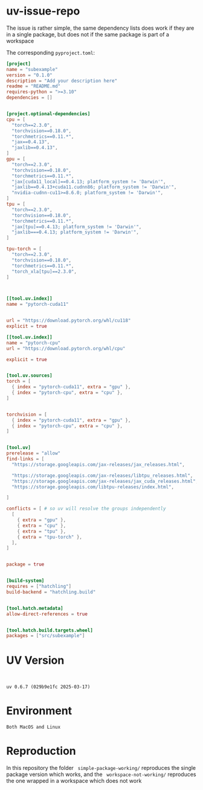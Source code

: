 # uv-issue-repo

The issue is rather simple, the same dependency lists does work if they are in a single package, but does not if the
same package is part of a workspace

The corresponding `pyproject.toml`:

```toml
[project]
name = "subexample"
version = "0.1.0"
description = "Add your description here"
readme = "README.md"
requires-python = ">=3.10"
dependencies = []


[project.optional-dependencies]
cpu = [
  "torch==2.3.0",
  "torchvision==0.18.0",
  "torchmetrics==0.11.*",
  "jax==0.4.13",
  "jaxlib==0.4.13",
]
gpu = [
  "torch==2.3.0",
  "torchvision==0.18.0",
  "torchmetrics==0.11.*",
  "jax[cuda11_local]==0.4.13; platform_system != 'Darwin'",
  "jaxlib==0.4.13+cuda11.cudnn86; platform_system != 'Darwin'",
  "nvidia-cudnn-cu11>=8.6.0; platform_system != 'Darwin'",
]
tpu = [
  "torch==2.3.0",
  "torchvision==0.18.0",
  "torchmetrics==0.11.*",
  "jax[tpu]==0.4.13; platform_system != 'Darwin'",
  "jaxlib===0.4.13; platform_system != 'Darwin'",
]

tpu-torch = [
  "torch==2.3.0",
  "torchvision==0.18.0",
  "torchmetrics==0.11.*",
  "torch_xla[tpu]==2.3.0",
]



[[tool.uv.index]]
name = "pytorch-cuda11"


url = "https://download.pytorch.org/whl/cu118"
explicit = true

[[tool.uv.index]]
name = "pytorch-cpu"
url = "https://download.pytorch.org/whl/cpu"

explicit = true


[tool.uv.sources]
torch = [
  { index = "pytorch-cuda11", extra = "gpu" },
  { index = "pytorch-cpu", extra = "cpu" },
]


torchvision = [
  { index = "pytorch-cuda11", extra = "gpu" },
  { index = "pytorch-cpu", extra = "cpu" },
]


[tool.uv]
prerelease = "allow"
find-links = [
  "https://storage.googleapis.com/jax-releases/jax_releases.html",

  "https://storage.googleapis.com/jax-releases/libtpu_releases.html",
  "https://storage.googleapis.com/jax-releases/jax_cuda_releases.html",
  "https://storage.googleapis.com/libtpu-releases/index.html",

]

conflicts = [ # so uv will resolve the groups independently
  [
    { extra = "gpu" },
    { extra = "cpu" },
    { extra = "tpu" },
    { extra = "tpu-torch" },
  ],
]


package = true 


[build-system]
requires = ["hatchling"]
build-backend = "hatchling.build"


[tool.hatch.metadata]
allow-direct-references = true


[tool.hatch.build.targets.wheel]
packages = ["src/subexample"]

```

# UV Version

```


uv 0.6.7 (029b9e1fc 2025-03-17)
```



# Environment
```
Both MacOS and Linux
```

# Reproduction 
In this repository the folder `
simple-package-working/`
 reproduces the single package version which works, and the `
workspace-not-working/`
 reproduces the one wrapped in a workspace which does not work
